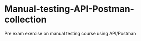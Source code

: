 # Manual-testing-API-Postman-collection
Pre exam exercise on manual testing course using API/Postman
